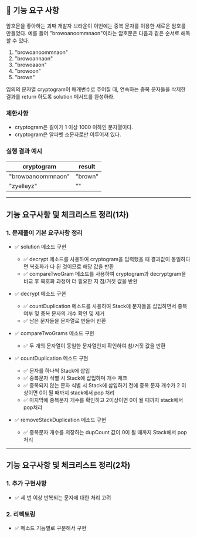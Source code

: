 ## 🚀 기능 요구 사항

암호문을 좋아하는 괴짜 개발자 브라운이 이번에는 중복 문자를 이용한 새로운 암호를 만들었다. 예를 들어 "browoanoommnaon"이라는 암호문은 다음과 같은 순서로 해독할 수 있다.

1. "browoanoommnaon"
2. "browoannaon"
3. "browoaaon"
4. "browoon"
5. "brown"

임의의 문자열 cryptogram이 매개변수로 주어질 때, 연속하는 중복 문자들을 삭제한 결과를 return 하도록 solution 메서드를 완성하라.

### 제한사항

- cryptogram은 길이가 1 이상 1000 이하인 문자열이다.
- cryptogram은 알파벳 소문자로만 이루어져 있다.

### 실행 결과 예시

| cryptogram | result |
| --- | --- |
| "browoanoommnaon" | "brown" |
| "zyelleyz" | "" |

---

## 기능 요구사항 및 체크리스트 정리(1차)

### 1. 문제풀이 기본 요구사항 정리
- ✅ solution 메소드 구현
  - ✅ decrypt 메소드를 사용하여 cryptogram을 입력했을 때 결과값이 동일하다면 복호화가 다 된 것이므로 해당 값을 반환
  - ✅ compareTwoGram 메소드를 사용하여 cryptogram과 decryptgram을 비교 후 복호화 과정이 더 필요한 지 참/거짓 값을 반환

- ✅ decrypt 메소드 구현
  - ✅ countDuplication 메소드를 사용하여 Stack에 문자들을 삽입하면서 중복 여부 및 중복 문자의 개수 확인 및 제거
  - ✅ 남은 문자들을 문자열로 만들어 반환

- ✅ compareTwoGrams 메소드 구현
  - ✅ 두 개의 문자열이 동일한 문자열인지 확인하여 참/거짓 값을 반환 

- ✅ countDuplication 메소드 구현
  - ✅ 문자를 하나씩 Stack에 삽입
  - ✅ 중복문자 식별 시 Stack에 삽입하며 개수 체크
  - ✅ 중복되지 않는 문자 식별 시 Stack에 삽입하기 전에 중복 문자 개수가 2 이상이면 0이 될 때까지 stack에서 pop 처리
  - ✅ 마지막에 중복문자 개수를 확인하고 2이상이면 0이 될 때까지 stack에서 pop처리

- ✅ removeStackDuplication 메소드 구현
  - ✅ 중복문자 개수를 저장하는 dupCount 값이 0이 될 때까지 Stack에서 pop 처리

---

## 기능 요구사항 및 체크리스트 정리(2차)

### 1. 추가 구현사항
- ✅ 세 번 이상 반복되는 문자에 대한 처리 고려

### 2. 리펙토링
- ✅ 메소드 기능별로 구분해서 구현